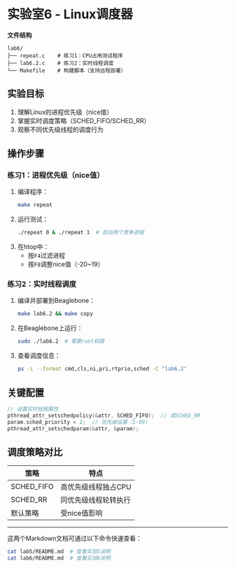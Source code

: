 # 实验室6 - Linux调度器

**文件结构**  
```
lab6/
├── repeat.c    # 练习1：CPU占用测试程序
├── lab6.2.c    # 练习2：实时线程调度
└── Makefile    # 构建脚本（支持远程部署）
```

## 实验目标
1. 理解Linux的进程优先级（nice值）
2. 掌握实时调度策略（SCHED_FIFO/SCHED_RR）
3. 观察不同优先级线程的调度行为

## 操作步骤

### 练习1：进程优先级（nice值）
1. 编译程序：  
   ```bash
   make repeat
   ```
2. 运行测试：  
   ```bash
   ./repeat 0 & ./repeat 1  # 启动两个竞争进程
   ```
3. 在htop中：  
   - 按`F4`过滤进程  
   - 按`F8`调整nice值（-20~19）

### 练习2：实时线程调度
1. 编译并部署到Beaglebone：  
   ```bash
   make lab6.2 && make copy
   ```
2. 在Beaglebone上运行：  
   ```bash
   sudo ./lab6.2  # 需要root权限
   ```
3. 查看调度信息：  
   ```bash
   ps -L --format cmd,cls,ni,pri,rtprio,sched -C "lab6.2"
   ```

## 关键配置
```c
// 设置实时线程属性
pthread_attr_setschedpolicy(&attr, SCHED_FIFO);  // 或SCHED_RR
param.sched_priority = 2;  // 优先级设置（1-99）
pthread_attr_setschedparam(&attr, &param);
```

## 调度策略对比
| 策略 | 特点 |
|-------|-------|
| SCHED_FIFO | 高优先级线程独占CPU |
| SCHED_RR   | 同优先级线程轮转执行 |
| 默认策略   | 受nice值影响 |

---

这两个Markdown文档可通过以下命令快速查看：
```bash
cat lab5/README.md  # 查看实验5说明
cat lab6/README.md  # 查看实验6说明
```
